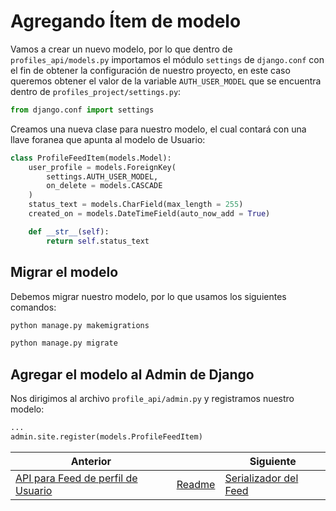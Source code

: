 # Agregando Ítem de modelo

Vamos a crear un nuevo modelo, por lo que dentro de `profiles_api/models.py` importamos el módulo `settings` de `django.conf` con el fin de obtener la configuración de nuestro proyecto, en este caso queremos obtener el valor de la variable `AUTH_USER_MODEL` que se encuentra dentro de `profiles_project/settings.py`:

```py
from django.conf import settings
```

Creamos una nueva clase para nuestro modelo, el cual contará con una llave foranea que apunta al modelo de Usuario:

```py
class ProfileFeedItem(models.Model):
    user_profile = models.ForeignKey(
        settings.AUTH_USER_MODEL,
        on_delete = models.CASCADE
    )
    status_text = models.CharField(max_length = 255)
    created_on = models.DateTimeField(auto_now_add = True)

    def __str__(self):
        return self.status_text
```

## Migrar el modelo

Debemos migrar nuestro modelo, por lo que usamos los siguientes comandos:

```txt
python manage.py makemigrations
```

```txt
python manage.py migrate
```

## Agregar el modelo al Admin de Django

Nos dirigimos al archivo `profile_api/admin.py` y registramos nuestro modelo:

```py
...
admin.site.register(models.ProfileFeedItem)
```

| Anterior |                        | Siguiente                                   |
| -------- | ---------------------- | ------------------------------------------- |
| [API para Feed de perfil de Usuario](26_API_Feed_Perfil_Usuario.md) | [Readme](../../README.md) | [Serializador del Feed](28_Serializador_Feed.md) |
